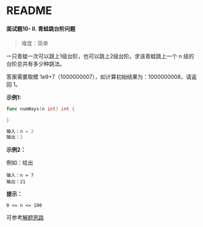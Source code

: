 # README

#### 面试题10- II. 青蛙跳台阶问题

> 难度：简单

一只青蛙一次可以跳上1级台阶，也可以跳上2级台阶。求该青蛙跳上一个 n 级的台阶总共有多少种跳法。

答案需要取模 1e9+7（1000000007），如计算初始结果为：1000000008，请返回 1。

**示例1:**

~~~go
func numWays(n int) int {
    
}

输入：n = 2
输出：2
~~~

**示例2：**

例如：给出

~~~
输入：n = 7
输出：21
~~~

**提示：**

```
0 <= n <= 100
```



可参考[解题思路](https://leetcode-cn.com/problems/qing-wa-tiao-tai-jie-wen-ti-lcof/solution/mian-shi-ti-10-ii-qing-wa-tiao-tai-jie-wen-ti-dong/)

